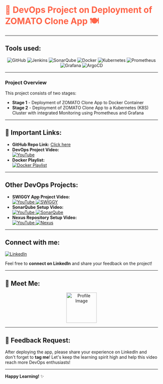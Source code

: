# <span style="font-weight:bold; color:#FF6347;">🚀 DevOps Project on Deployment of ZOMATO Clone App 🍽️</span>

---

## Tools used:
<p align="center">
  <img src="https://img.icons8.com/nolan/64/github.png" alt="GitHub" />
  <img src="https://img.icons8.com/color/64/jenkins.png" alt="Jenkins" />
  <img src="https://img.icons8.com/fluency/64/sonarqube.png" alt="SonarQube" />
  <img src="https://img.icons8.com/color/64/docker.png" alt="Docker" />
  <img src="https://img.icons8.com/color/64/kubernetes.png" alt="Kubernetes" />
  <img src="https://img.icons8.com/external-tal-revivo-shadow-tal-revivo/64/prometheus.png" alt="Prometheus" />
  <img src="https://img.icons8.com/color/64/grafana.png" alt="Grafana" />
  <img src="https://img.icons8.com/external-tal-revivo-color-tal-revivo/64/argocd.png" alt="ArgoCD" />
</p>

---

### Project Overview
This project consists of two stages:

- **Stage 1** - Deployment of ZOMATO Clone App to Docker Container
- **Stage 2** - Deployment of ZOMATO Clone App to a Kubernetes (K8S) Cluster with integrated Monitoring using Prometheus and Grafana

---

## 🔗 Important Links:

- **GitHub Repo Link:** [Click here](https://github.com/your-repo-link)
- **DevOps Project Video:**  
  <a href="https://www.youtube.com/watch?v=8C9immtbEwk&list=RDXffhn3CZ8lI&index=2&pp=8AUB">
    <img src="https://img.icons8.com/color/48/youtube-play.png" alt="YouTube" />
  </a>
- **Docker Playlist:**  
  [![Docker Playlist](https://img.icons8.com/color/48/youtube-play.png)](https://www.youtube.com/playlist?list=PLs-PsDpuAuTeNx3OgGQ1QrpNBo-XE6VBh)

---

## **Other DevOps Projects**:

- **SWIGGY App Project Video:**  
  <a href="https://youtu.be/x55z7rk0NAU">
    <img src="https://img.icons8.com/color/48/youtube-play.png" alt="YouTube" />
    <img src="https://img.icons8.com/color/48/swift.png" alt="SWIGGY" />
  </a>
- **SonarQube Setup Video:**  
  <a href="https://youtu.be/ScdedztTaAU">
    <img src="https://img.icons8.com/color/48/youtube-play.png" alt="YouTube" />
    <img src="https://img.icons8.com/color/48/sonarqube.png" alt="SonarQube" />
  </a>
- **Nexus Repository Setup Video:**  
  <a href="https://youtu.be/opJAfDOCZuI">
    <img src="https://img.icons8.com/color/48/youtube-play.png" alt="YouTube" />
    <img src="https://img.icons8.com/fluency/48/nexus.png" alt="Nexus" />
  </a>

---

## **Connect with me**:

<a href="https://www.linkedin.com/in/kastro-kiran/">
  <img src="https://img.icons8.com/color/48/linkedin.png" alt="LinkedIn" />
</a>

Feel free to **connect on LinkedIn** and share your feedback on the project!  

---

## 📸 **Meet Me**:

<p align="center">
  <img src="https://media.licdn.com/dms/image/v2/D5603AQHJB_lF1d9OSw/profile-displayphoto-shrink_800_800/profile-displayphoto-shrink_800_800/0/1718971147172?e=1735776000&v=beta&t=HC_e0eOufPvf8XQ0P7iI9GDm9hBSIh5FwQaGsL_8ivo" alt="Profile Image" width="100" />
</p>

---

## 💬 **Feedback Request**:
After deploying the app, please share your experience on LinkedIn and don't forget to **tag me**! Let's keep the learning spirit high and help this video reach more DevOps enthusiasts!

---

**Happy Learning!** ✨

